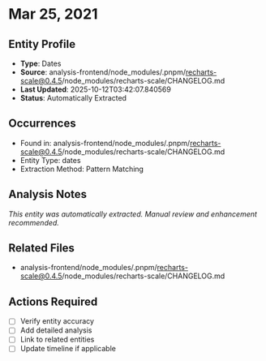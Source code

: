 # Mar 25, 2021

## Entity Profile
- **Type**: Dates
- **Source**: analysis-frontend/node_modules/.pnpm/recharts-scale@0.4.5/node_modules/recharts-scale/CHANGELOG.md
- **Last Updated**: 2025-10-12T03:42:07.840569
- **Status**: Automatically Extracted

## Occurrences
- Found in: analysis-frontend/node_modules/.pnpm/recharts-scale@0.4.5/node_modules/recharts-scale/CHANGELOG.md
- Entity Type: dates
- Extraction Method: Pattern Matching

## Analysis Notes
*This entity was automatically extracted. Manual review and enhancement recommended.*

## Related Files
- analysis-frontend/node_modules/.pnpm/recharts-scale@0.4.5/node_modules/recharts-scale/CHANGELOG.md

## Actions Required
- [ ] Verify entity accuracy
- [ ] Add detailed analysis
- [ ] Link to related entities
- [ ] Update timeline if applicable
